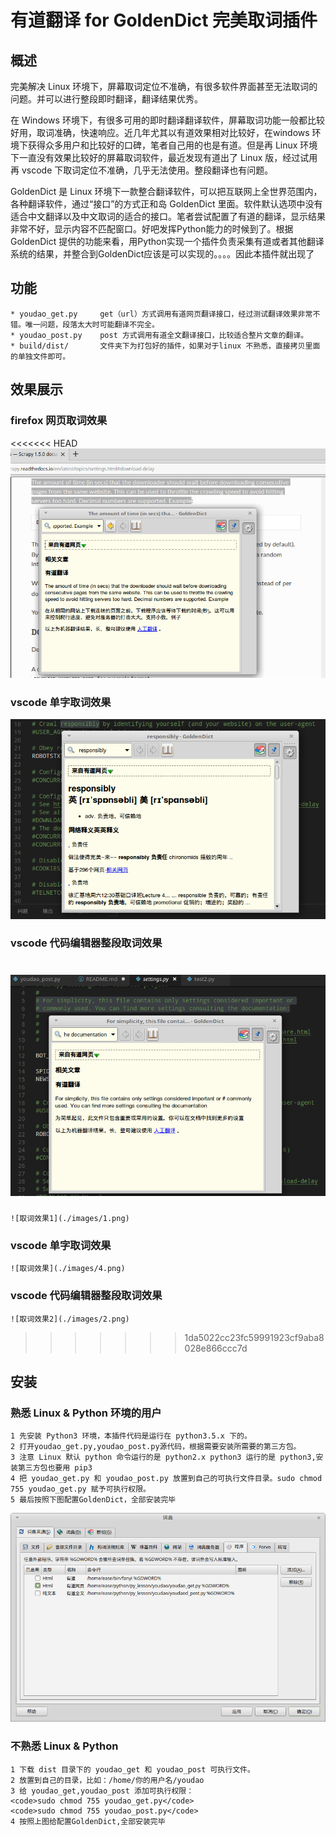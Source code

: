 # 有道翻译 for GoldenDict 完美取词插件

## 概述

完美解决 Linux 环境下，屏幕取词定位不准确，有很多软件界面甚至无法取词的问题。并可以进行整段即时翻译，翻译结果优秀。

在 Windows 环境下，有很多可用的即时翻译翻译软件，屏幕取词功能一般都比较好用，取词准确，快速响应。近几年尤其以有道效果相对比较好，在windows 环境下获得众多用户和比较好的口碑，笔者自己用的也是有道。但是再 Linux 环境下一直没有效果比较好的屏幕取词软件，最近发现有道出了 Linux 版，经过试用 再 vscode 下取词定位不准确，几乎无法使用。整段翻译也有问题。

GoldenDict 是 Linux 环境下一款整合翻译软件，可以把互联网上全世界范围内，各种翻译软件，通过“接口”的方式正和岛 GoldenDict 里面。软件默认选项中没有适合中文翻译以及中文取词的适合的接口。笔者尝试配置了有道的翻译，显示结果非常不好，显示内容不匹配窗口。好吧发挥Python能力的时候到了。根据 GoldenDict 提供的功能来看，用Python实现一个插件负责采集有道或者其他翻译系统的结果，并整合到GoldenDict应该是可以实现的。。。。因此本插件就出现了

## 功能

    * youdao_get.py     get（url）方式调用有道网页翻译接口，经过测试翻译效果非常不错。唯一问题，段落太大时可能翻译不完全。
    * youdao_post.py    post 方式调用有道全文翻译接口，比较适合整片文章的翻译。
    * build/dist/       文件夹下为打包好的插件，如果对于linux 不熟悉，直接拷贝里面的单独文件即可。

## 效果展示

### firefox 网页取词效果

<<<<<<< HEAD
![取词效果1](./images/1.png)

### vscode 单字取词效果

![取词效果](./images/4.png)

### vscode 代码编辑器整段取词效果

![取词效果2](./images/2.png)
=======
    ![取词效果1](./images/1.png)

### vscode 单字取词效果

    ![取词效果](./images/4.png)

### vscode 代码编辑器整段取词效果

    ![取词效果2](./images/2.png)
>>>>>>> 1da5022cc23fc59991923cf9aba8028e866ccc7d

## 安装


### 熟悉 Linux & Python 环境的用户

    1 先安装 Python3 环境，本插件代码是运行在 python3.5.x 下的。
    2 打开youdao_get.py,youdao_post.py源代码，根据需要安装所需要的第三方包。
    3 注意 Linux 默认 python 命令运行的是 python2.x python3 运行的是 python3,安装第三方包也要用 pip3
    4 把 youdao_get.py 和 youdao_post.py 放置到自己的可执行文件目录。sudo chmod 755 youdao_get.py 赋予可执行权限。
    5 最后按照下图配置GoldenDict，全部安装完毕

![配置图](./images/3.png)    


### 不熟悉 Linux & Python

    1 下载 dist 目录下的 youdao_get 和 youdao_post 可执行文件。
    2 放置到自己的目录，比如：/home/你的用户名/youdao
    3 给 youdao_get,youdao_post 添加可执行权限：
    <code>sudo chmod 755 youdao_get.py</code>
    <code>sudo chmod 755 youdao_post.py</code>
    4 按照上图给配置GoldenDict,全部安装完毕